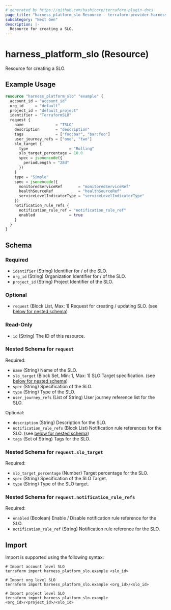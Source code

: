 ```yaml
---
# generated by https://github.com/hashicorp/terraform-plugin-docs
page_title: "harness_platform_slo Resource - terraform-provider-harness"
subcategory: "Next Gen"
description: |-
  Resource for creating a SLO.
---
```


# harness_platform_slo (Resource)

Resource for creating a SLO.

## Example Usage

```terraform
resource "harness_platform_slo" "example" {
  account_id = "account_id"
  org_id     = "default"
  project_id = "default_project"
  identifier = "TerraformSLO"
  request {
    name              = "TSLO"
    description       = "description"
    tags              = ["foo:bar", "bar:foo"]
    user_journey_refs = ["one", "two"]
    slo_target {
      type                  = "Rolling"
      slo_target_percentage = 10.0
      spec = jsonencode({
        periodLength = "28d"
      })
    }
    type = "Simple"
    spec = jsonencode({
      monitoredServiceRef       = "monitoredServiceRef"
      healthSourceRef           = "healthSourceRef"
      serviceLevelIndicatorType = "serviceLevelIndicatorType"
    })
    notification_rule_refs {
      notification_rule_ref = "notification_rule_ref"
      enabled               = true
    }
  }
}
```

<!-- schema generated by tfplugindocs -->
## Schema

### Required

- `identifier` (String) Identifier for / of the SLO.
- `org_id` (String) Organization Identifier for / of the SLO.
- `project_id` (String) Project Identifier of the SLO.

### Optional

- `request` (Block List, Max: 1) Request for creating / updating SLO. (see [below for nested schema](#nestedblock--request))

### Read-Only

- `id` (String) The ID of this resource.

<a id="nestedblock--request"></a>
### Nested Schema for `request`

Required:

- `name` (String) Name of the SLO.
- `slo_target` (Block Set, Min: 1, Max: 1) SLO Target specification. (see [below for nested schema](#nestedblock--request--slo_target))
- `spec` (String) Specification of the SLO.
- `type` (String) Type of the SLO.
- `user_journey_refs` (List of String) User journey reference list for the SLO.

Optional:

- `description` (String) Description for the SLO.
- `notification_rule_refs` (Block List) Notification rule references for the SLO. (see [below for nested schema](#nestedblock--request--notification_rule_refs))
- `tags` (Set of String) Tags for the SLO.

<a id="nestedblock--request--slo_target"></a>
### Nested Schema for `request.slo_target`

Required:

- `slo_target_percentage` (Number) Target percentage for the SLO.
- `spec` (String) Specification of the SLO Target.
- `type` (String) Type of the SLO target.


<a id="nestedblock--request--notification_rule_refs"></a>
### Nested Schema for `request.notification_rule_refs`

Required:

- `enabled` (Boolean) Enable / Disable notification rule reference for the SLO.
- `notification_rule_ref` (String) Notification rule reference for the SLO.

## Import

Import is supported using the following syntax:

```shell
# Import account level SLO
terraform import harness_platform_slo.example <slo_id>

# Import org level SLO
terraform import harness_platform_slo.example <org_id>/<slo_id>

# Import project level SLO
terraform import harness_platform_slo.example <org_id>/<project_id>/<slo_id>
```

